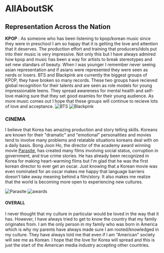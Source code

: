 # AllAboutSK
## Representation Across the Nation
**KPOP** : As someone who has been listening to kpop/korean music since they were in preschool I am so happy that it is getting the love and attention that it deserves. The production effort and training that producers/idols put into their music is very impressive. Not only this but I have always  admired how kpop and music has been a way for artists to break stereotypes and set new standars of beauty. When I was younger I remember never seeing asian representation and if asians were represented they were seen as nerds or losers. BTS and Blackpink are currently the biggest groups of KPOP, they have broken so many records. These two groups have recieved global recognition for their talents and are seen as role models for young impressionable teens. They spread awareness for mental health and self-love making sure that they set good examles for their young audience. As more music comes out I hope that these groups will continue to recieve lots of love and acceptance.
![BTS](https://filmdaily.co/wp-content/uploads/2020/09/BTSbday-lede-1300x866.jpg)
![Blackpink](https://6.viki.io/image/592f9b87d9ff46a091521f2d716a7098.jpeg?s=900x600&e=t)
### **CINEMA**
I believe that Korea has amazing production and story telling skills. Koreans are known for their "dramatic" and "emotional" personalities and movies tend to involve many problems and relatable situations koreans deal with on a daily basis. Bong Joon Ho, the director of the academy award winning movie [Parasite](https://oscar.go.com/news/winners/parasite-wins-4-oscars-and-makes-oscar-history), has created many films involving social status, corruption in government, and true crime stories. He has already been recognized in Korea for making heart-warming films but I'm glad that he was the first korean director to ever get an oscar. Just knowing that a Korean movie was even nominated for an oscar makes me happy that language barriers doesn't take away meaning behind a film/story. It also makes me realize that the world is becoming more open to experiencing new cultures.

![Parasite](https://lh3.googleusercontent.com/proxy/ehU6hnkhWh0VMHvE7itzlpD1odtUnhA-4tb1G4pQFYNguuMTSKeFhovNSc29q5HKeOkUBg_sb8BDpY1hd0rNXA4n1QkZpuV834AxL4f4Q89aiNh_QzH_fVelNtglIoAG3mF870WsAvnGjma1sPyVoWpq1az4p30xKpo)
![awards](https://cdn.theatlantic.com/thumbor/16fomFXpvMnb592K_yX4EYU0iWQ=/6x327:4557x2699/960x500/media/img/mt/2020/02/RTS31HOV/original.jpg)
#### **OVERALL**
I never thought that my culture in particular would be loved in the way that it has. However, I have always tried to get to know the country that my family originates from. I am the only person in my family who was born in America which is why my parents have always made sure I am rooted/knowledged  in my culture. They have always told me that even if I am "American" society will see me as Korean. I hope that the love for Korea will spread and this is just the start of the American media industry accepting other countries. 
